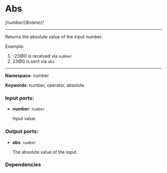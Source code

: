 # Abs

_[number/{$name}]_

---

Returns the absolute value of the input number.

Example:

1. -23@0 is received via `number`
2. 23@0 is sent via `abs`

---

__Namespace__: number

__Keywords__: number, operator, absolute

### Input ports:

* __number__: ` number `

    Input value

### Output ports:

* __abs__: ` number `

    The absolute value of the input.

### Dependencies




